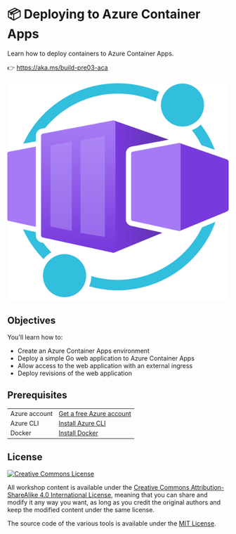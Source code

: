 # 📦 Deploying to Azure Container Apps

Learn how to deploy containers to Azure Container Apps.

👉 https://aka.ms/build-pre03-aca

<div align="center">
  <img src="./images/aca.svg" alt="logo" />
</div>

## Objectives

You'll learn how to:
- Create an Azure Container Apps environment
- Deploy a simple Go web application to Azure Container Apps
- Allow access to the web application with an external ingress
- Deploy revisions of the web application

## Prerequisites

| | |
|----------------------|------------------------------------------------------|
| Azure account        | [Get a free Azure account](https://azure.microsoft.com/free) |
| Azure CLI            | [Install Azure CLI](https://docs.microsoft.com/en-us/cli/azure/install-azure-cli) |
| Docker               | [Install Docker](https://docs.docker.com/get-docker/) |

## License

[![Creative Commons License](https://i.creativecommons.org/l/by-sa/4.0/88x31.png)](http://creativecommons.org/licenses/by-sa/4.0/)

All workshop content is available under the [Creative Commons Attribution-ShareAlike 4.0 International License](http://creativecommons.org/licenses/by-sa/4.0/), meaning that you can share and modify it any way you want, as long as you credit the original authors and keep the modified content under the same license.

The source code of the various tools is available under the [MIT License](packages/website/LICENSE).

